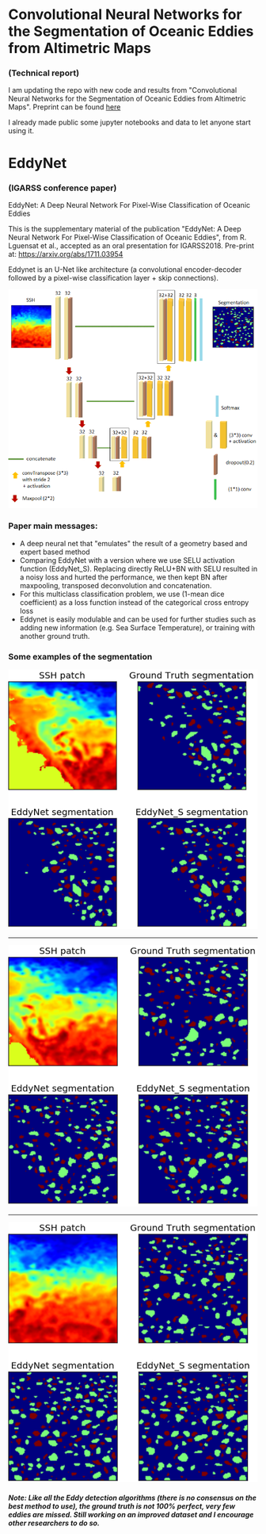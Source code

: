 # Convolutional Neural Networks for the Segmentation of Oceanic Eddies from Altimetric Maps 
### (Technical report)

I am updating the repo with new code and results from "Convolutional Neural Networks for the Segmentation of Oceanic Eddies from Altimetric Maps". Preprint can be found [here](https://www.researchgate.net/publication/328837669_Convolutional_Neural_Networks_for_the_Segmentation_of_Oceanic_Eddies_from_Altimetric_Maps) 

I already made public some jupyter notebooks and data to let anyone start using it.

# EddyNet 
### (IGARSS conference paper)

EddyNet: A Deep Neural Network For Pixel-Wise Classification of Oceanic Eddies

This is the supplementary material of the publication "EddyNet: A Deep Neural Network For Pixel-Wise Classification of Oceanic Eddies", from R. Lguensat et al., accepted as an oral presentation for IGARSS2018. Pre-print at: https://arxiv.org/abs/1711.03954

Eddynet is an U-Net like architecture (a convolutional encoder-decoder followed by a pixel-wise classification layer + skip connections). <br />

![](unetschema.png)

### Paper main messages:
* A deep neural net that "emulates" the result of a geometry based and expert based method 
* Comparing EddyNet with a version where we use SELU activation function (EddyNet_S). Replacing directly ReLU+BN with SELU resulted in a noisy loss and hurted the performance, we then kept BN after maxpooling, transposed deconvolution and concatenation.
* For this multiclass classification problem, we use (1-mean dice coefficient) as a loss function instead of the categorical cross entropy loss
* Eddynet is easily modulable and can be used for further studies such as adding new information (e.g. Sea Surface Temperature), or training with another ground truth.

### Some examples of the segmentation
![](example_eddynet.png)
<hr>


![](example_eddynet2.png)
<hr>


![](example_eddynet3.png)


##### Note: Like all the Eddy detection algorithms (there is no consensus on the best method to use), the ground truth is not 100% perfect, very few eddies are missed. Still working on an improved dataset and I encourage other researchers to do so.
